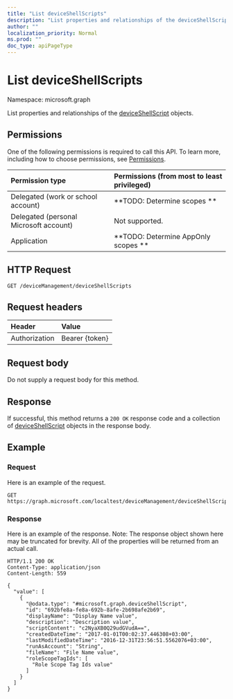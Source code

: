 ```yaml
---
title: "List deviceShellScripts"
description: "List properties and relationships of the deviceShellScript objects."
author: ""
localization_priority: Normal
ms.prod: ""
doc_type: apiPageType
---
```


# List deviceShellScripts

Namespace: microsoft.graph

List properties and relationships of the [deviceShellScript](../resources/deviceshellscript.md) objects.

## Permissions
One of the following permissions is required to call this API. To learn more, including how to choose permissions, see [Permissions](/concepts/permissions-reference.md).

|Permission type|Permissions (from most to least privileged)|
|:---|:---|
|Delegated (work or school account)|**TODO: Determine scopes **|
|Delegated (personal Microsoft account)|Not supported.|
|Application|**TODO: Determine AppOnly scopes **|

## HTTP Request
<!-- {
  "blockType": "ignored"
}
-->
``` http
GET /deviceManagement/deviceShellScripts
```

## Request headers
|Header|Value|
|:---|:---|
|Authorization|Bearer {token}|

## Request body
Do not supply a request body for this method.

## Response
If successful, this method returns a `200 OK` response code and a collection of [deviceShellScript](../resources/deviceshellscript.md) objects in the response body.

## Example

### Request
Here is an example of the request.
<!-- {
  "blockType": "request",
  "name": "get_deviceshellscript"
}
-->
``` http
GET https://graph.microsoft.com/localtest/deviceManagement/deviceShellScripts
```

### Response
Here is an example of the response. Note: The response object shown here may be truncated for brevity. All of the properties will be returned from an actual call.
<!-- {
  "blockType": "response",
  "truncated": true,
  "@odata.type": "collection(microsoft.graph.deviceshellscript)"
}
-->
``` http
HTTP/1.1 200 OK
Content-Type: application/json
Content-Length: 559

{
  "value": [
    {
      "@odata.type": "#microsoft.graph.deviceShellScript",
      "id": "692bfe8a-fe8a-692b-8afe-2b698afe2b69",
      "displayName": "Display Name value",
      "description": "Description value",
      "scriptContent": "c2NyaXB0Q29udGVudA==",
      "createdDateTime": "2017-01-01T00:02:37.446308+03:00",
      "lastModifiedDateTime": "2016-12-31T23:56:51.5562076+03:00",
      "runAsAccount": "String",
      "fileName": "File Name value",
      "roleScopeTagIds": [
        "Role Scope Tag Ids value"
      ]
    }
  ]
}
```

